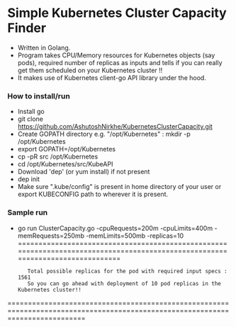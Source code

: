 # Simple Kubernetes Cluster Capacity Finder


- Written in Golang.
- Program takes CPU/Memory resources for Kubernetes objects (say pods), required number of replicas as inputs and tells if you can really get them scheduled on your Kubernetes cluster !!
- It makes use of Kubernetes client-go API library under the hood.


### How to install/run

- Install go
- git clone https://github.com/AshutoshNirkhe/KubernetesClusterCapacity.git
- Create GOPATH directory e.g. "/opt/Kubernetes" : mkdir -p /opt/Kubernetes
- export GOPATH=/opt/Kubernetes
- cp -pR src /opt/Kubernetes
- cd /opt/Kubernetes/src/KubeAPI
- Download 'dep' (or yum install) if not present
- dep init
- Make sure ".kube/config" is present in home directory of your user or export KUBECONFIG path to wherever it is present.


### Sample run
- go run ClusterCapacity.go -cpuRequests=200m -cpuLimits=400m -memRequests=250mb -memLimits=500mb -replicas=10
===============================================================================================================================

         Total possible replicas for the pod with required input specs : 1561
         So you can go ahead with deployment of 10 pod replicas in the Kubernetes cluster!!

===============================================================================================================================

